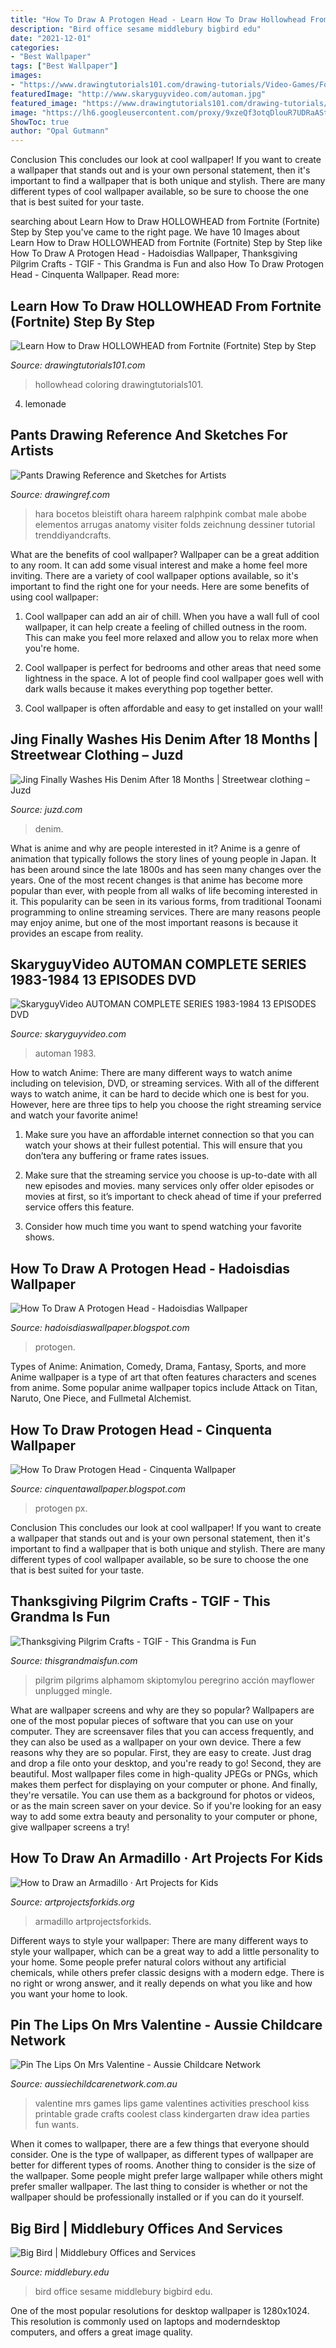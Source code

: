 ```yaml
---
title: "How To Draw A Protogen Head - Learn How To Draw Hollowhead From Fortnite (fortnite) Step By Step"
description: "Bird office sesame middlebury bigbird edu"
date: "2021-12-01"
categories:
- "Best Wallpaper"
tags: ["Best Wallpaper"]
images:
- "https://www.drawingtutorials101.com/drawing-tutorials/Video-Games/Fortnite/hollowhead/how-to-draw-HOLLOWHEAD-from-Fortnite-step-15.png"
featuredImage: "http://www.skaryguyvideo.com/automan.jpg"
featured_image: "https://www.drawingtutorials101.com/drawing-tutorials/Video-Games/Fortnite/hollowhead/how-to-draw-HOLLOWHEAD-from-Fortnite-step-15.png"
image: "https://lh6.googleusercontent.com/proxy/9xzeQf3otqDlouR7UDRaAStzCVW95_tW79uLTN3aWdc1vEpr1FwzQTotewr2yia1aikPHi7VMAsHpbymZmDGP2-AUjfgXuUUghwKurbAy80btJyDUebx6kEahbNrysn46-ZMutK73QIyFGYbsQ=s0-d"
ShowToc: true
author: "Opal Gutmann"
---
```



Conclusion
This concludes our look at cool wallpaper! If you want to create a wallpaper that stands out and is your own personal statement, then it's important to find a wallpaper that is both unique and stylish. There are many different types of cool wallpaper available, so be sure to choose the one that is best suited for your taste.

	

		
searching about Learn How to Draw HOLLOWHEAD from Fortnite (Fortnite) Step by Step you've came to the right page. We have 10 Images about Learn How to Draw HOLLOWHEAD from Fortnite (Fortnite) Step by Step like How To Draw A Protogen Head - Hadoisdias Wallpaper, Thanksgiving Pilgrim Crafts - TGIF - This Grandma is Fun and also How To Draw Protogen Head - Cinquenta Wallpaper. Read more:
		
    
## Learn How To Draw HOLLOWHEAD From Fortnite (Fortnite) Step By Step

<img loading=lazy src="https://www.drawingtutorials101.com/drawing-tutorials/Video-Games/Fortnite/hollowhead/how-to-draw-HOLLOWHEAD-from-Fortnite-step-15.png" onerror="this.onerror=null;this.src='https://tse3.mm.bing.net/th?id=OIP.DJozW5g9AiWiN5cXBL-eGQHaKe&amp;pid=15.1';" alt="Learn How to Draw HOLLOWHEAD from Fortnite (Fortnite) Step by Step">

_Source: drawingtutorials101.com_

>hollowhead coloring drawingtutorials101. 

	

4. lemonade 

    
## Pants Drawing Reference And Sketches For Artists

<img loading=lazy src="https://drawingref.com/wp-content/uploads/2021/01/pants_drawing_reference9-683x1024.jpg" onerror="this.onerror=null;this.src='https://tse4.mm.bing.net/th?id=OIP.elLvMEYYGbq6B9RLIOSc5wHaLG&amp;pid=15.1';" alt="Pants Drawing Reference and Sketches for Artists">

_Source: drawingref.com_

>hara bocetos bleistift ohara hareem ralphpink combat male abobe elementos arrugas anatomy visiter folds zeichnung dessiner tutorial trenddiyandcrafts. 

	

What are the benefits of cool wallpaper?
Wallpaper can be a great addition to any room. It can add some visual interest and make a home feel more inviting. There are a variety of cool wallpaper options available, so it's important to find the right one for your needs. Here are some benefits of using cool wallpaper: 
1. Cool wallpaper can add an air of chill. When you have a wall full of cool wallpaper, it can help create a feeling of chilled outness in the room. This can make you feel more relaxed and allow you to relax more when you're home. 

2. Cool wallpaper is perfect for bedrooms and other areas that need some lightness in the space. A lot of people find cool wallpaper goes well with dark walls because it makes everything pop together better. 

3. Cool wallpaper is often affordable and easy to get installed on your wall!

    
## Jing Finally Washes His Denim After 18 Months | Streetwear Clothing – Juzd

<img loading=lazy src="http://4.bp.blogspot.com/_k8ZSlgZUqmE/S0-WhqwkgLI/AAAAAAAAAEE/_IBZd-lQxpU/s400/5.JPG" onerror="this.onerror=null;this.src='https://tse2.mm.bing.net/th?id=OIP.WLTWQ73zgTP-KPAt5lOn3wAAAA&amp;pid=15.1';" alt="Jing Finally Washes His Denim After 18 Months | Streetwear clothing – Juzd">

_Source: juzd.com_

>denim. 

	

What is anime and why are people interested in it?
Anime is a genre of animation that typically follows the story lines of young people in Japan. It has been around since the late 1800s and has seen many changes over the years. One of the most recent changes is that anime has become more popular than ever, with people from all walks of life becoming interested in it. This popularity can be seen in its various forms, from traditional Toonami programming to online streaming services. There are many reasons people may enjoy anime, but one of the most important reasons is because it provides an escape from reality.

    
## SkaryguyVideo AUTOMAN COMPLETE SERIES 1983-1984 13 EPISODES DVD

<img loading=lazy src="http://www.skaryguyvideo.com/automan.jpg" onerror="this.onerror=null;this.src='https://tse2.mm.bing.net/th?id=OIP.XXW20D65CfqoWNd-hqGKJgHaJ5&amp;pid=15.1';" alt="SkaryguyVideo AUTOMAN COMPLETE SERIES 1983-1984 13 EPISODES DVD">

_Source: skaryguyvideo.com_

>automan 1983. 

	

How to watch Anime: There are many different ways to watch anime including on television, DVD, or streaming services.
With all of the different ways to watch anime, it can be hard to decide which one is best for you. However, here are three tips to help you choose the right streaming service and watch your favorite anime!
1. Make sure you have an affordable internet connection so that you can watch your shows at their fullest potential. This will ensure that you don’tera any buffering or frame rates issues.

2. Make sure that the streaming service you choose is up-to-date with all new episodes and movies. many services only offer older episodes or movies at first, so it’s important to check ahead of time if your preferred service offers this feature.

3. Consider how much time you want to spend watching your favorite shows.

    
## How To Draw A Protogen Head - Hadoisdias Wallpaper

<img loading=lazy src="https://lh6.googleusercontent.com/proxy/9xzeQf3otqDlouR7UDRaAStzCVW95_tW79uLTN3aWdc1vEpr1FwzQTotewr2yia1aikPHi7VMAsHpbymZmDGP2-AUjfgXuUUghwKurbAy80btJyDUebx6kEahbNrysn46-ZMutK73QIyFGYbsQ=s0-d" onerror="this.onerror=null;this.src='https://tse3.mm.bing.net/th?id=OIP._vJbuBmEeE9H_9EnM_ov-gHaJ4&amp;pid=15.1';" alt="How To Draw A Protogen Head - Hadoisdias Wallpaper">

_Source: hadoisdiaswallpaper.blogspot.com_

>protogen. 

	

Types of Anime: Animation, Comedy, Drama, Fantasy, Sports, and more
Anime wallpaper is a type of art that often features characters and scenes from anime. Some popular anime wallpaper topics include Attack on Titan, Naruto, One Piece, and Fullmetal Alchemist.

    
## How To Draw Protogen Head - Cinquenta Wallpaper

<img loading=lazy src="https://i.redd.it/9cff52n350l31.jpg" onerror="this.onerror=null;this.src='https://tse3.mm.bing.net/th?id=OIP.jcC54TUFf7dIzaBSMBn2RwHaJ4&amp;pid=15.1';" alt="How To Draw Protogen Head - Cinquenta Wallpaper">

_Source: cinquentawallpaper.blogspot.com_

>protogen px. 

	

Conclusion
This concludes our look at cool wallpaper! If you want to create a wallpaper that stands out and is your own personal statement, then it's important to find a wallpaper that is both unique and stylish. There are many different types of cool wallpaper available, so be sure to choose the one that is best suited for your taste.

    
## Thanksgiving Pilgrim Crafts - TGIF - This Grandma Is Fun

<img loading=lazy src="https://www.thisgrandmaisfun.com/wp-content/uploads/2015/09/Pilgrim-Hat-Step-6-e1383839010851.jpg" onerror="this.onerror=null;this.src='https://tse1.mm.bing.net/th?id=OIP.sjMBw6vZFVmwba7XVuXjCQHaLH&amp;pid=15.1';" alt="Thanksgiving Pilgrim Crafts - TGIF - This Grandma is Fun">

_Source: thisgrandmaisfun.com_

>pilgrim pilgrims alphamom skiptomylou peregrino acción mayflower unplugged mingle. 

	

What are wallpaper screens and why are they so popular?
Wallpapers are one of the most popular pieces of software that you can use on your computer. They are screensaver files that you can access frequently, and they can also be used as a wallpaper on your own device. There a few reasons why they are so popular. First, they are easy to create. Just drag and drop a file onto your desktop, and you're ready to go! Second, they are beautiful. Most wallpaper files come in high-quality JPEGs or PNGs, which makes them perfect for displaying on your computer or phone. And finally, they're versatile. You can use them as a background for photos or videos, or as the main screen saver on your device. So if you're looking for an easy way to add some extra beauty and personality to your computer or phone, give wallpaper screens a try!

    
## How To Draw An Armadillo · Art Projects For Kids

<img loading=lazy src="https://artprojectsforkids.org/wp-content/uploads/2020/06/Armadillo-Pin-683x1024.jpg" onerror="this.onerror=null;this.src='https://tse3.mm.bing.net/th?id=OIP.GXL5W6jhhOgVZHeEzfzi9QHaLG&amp;pid=15.1';" alt="How to Draw an Armadillo · Art Projects for Kids">

_Source: artprojectsforkids.org_

>armadillo artprojectsforkids. 

	

Different ways to style your wallpaper:
There are many different ways to style your wallpaper, which can be a great way to add a little personality to your home. Some people prefer natural colors without any artificial chemicals, while others prefer classic designs with a modern edge. There is no right or wrong answer, and it really depends on what you like and how you want your home to look.

    
## Pin The Lips On Mrs Valentine - Aussie Childcare Network

<img loading=lazy src="https://aussiechildcarenetwork.com.au/media/k2/items/cache/ca9456ad89fef6c66a71b99b32dfe05e_L.jpg" onerror="this.onerror=null;this.src='https://tse2.mm.bing.net/th?id=OIP.Cs6LjK3lAA1NKmERZhoGYwHaJ4&amp;pid=15.1';" alt="Pin The Lips On Mrs Valentine - Aussie Childcare Network">

_Source: aussiechildcarenetwork.com.au_

>valentine mrs games lips game valentines activities preschool kiss printable grade crafts coolest class kindergarten draw idea parties fun wants. 

	

When it comes to wallpaper, there are a few things that everyone should consider. One is the type of wallpaper, as different types of wallpaper are better for different types of rooms. Another thing to consider is the size of the wallpaper. Some people might prefer large wallpaper while others might prefer smaller wallpaper. The last thing to consider is whether or not the wallpaper should be professionally installed or if you can do it yourself.

    
## Big Bird | Middlebury Offices And Services

<img loading=lazy src="https://www.middlebury.edu/office/sites/www.middlebury.edu.office/files/2019-08/big-bird-portrait_0.jpg?fv=ktnJn2IK" onerror="this.onerror=null;this.src='https://tse3.mm.bing.net/th?id=OIP.xpbiBsH8N_IFS0ie60_TqgAAAA&amp;pid=15.1';" alt="Big Bird | Middlebury Offices and Services">

_Source: middlebury.edu_

>bird office sesame middlebury bigbird edu. 

	

One of the most popular resolutions for desktop wallpaper is 1280x1024. This resolution is commonly used on laptops and moderndesktop computers, and offers a great image quality.

